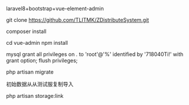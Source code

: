 laravel8+bootstrap+vue-element-admin



git clone https://github.com/TLITMK/ZDistributeSystem.git

composer install

cd vue-admin
npm install

mysql 
grant all privileges on *.* to 'root'@'%' identified by '718040Ti!' with grant option;
flush privileges;

php artisan migrate  

初始数据从从测试服复制导入

php artisan storage:link